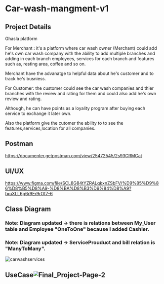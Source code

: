 # Car-wash-mangment-v1


## Project Details

Ghasla platform

For Merchant : it's a platform where car wash owner (Merchant) could add he's own car wash company with the ability to add multiple branches and adding in each branch employees, services for each branch and features such as, resting area, coffee and so on.

Merchant have the advanatge to helpful data about he's customer and to track he's busniess.

For Customer: the customer could see the car wash companies and thier branches with the review and rating for them and could also add he's own review and rating.

Although, he can have points as a loyality program after buying each service to exchange it later own.

Also the platform give the cutomer the ability to to see the features,services,location for all companies.

## Postman
https://documenter.getpostman.com/view/25472545/2s93CRMCat

## UI/UX
https://www.figma.com/file/SCL8G84tYZRALqkxnZSbFV/%D9%85%D9%86%D8%B5%D8%A9-%D8%BA%D8%B3%D9%84%D8%A9?t=uXLL6g6r9Er9rOf7-6

## Class Diagram
### Note: Diagram updated -> there is relations between My_User table and Employee "OneToOne" because I added Cashier.
### Note: Diagram updated -> ServiceProuduct and bill relation is "ManyToMany".
![carwashservices](https://user-images.githubusercontent.com/78857323/222176294-ee519ee7-1ef1-4542-9953-b3d00ff809fe.png)

## UseCase![Final_Project-Page-2](https://user-images.githubusercontent.com/78857323/222361619-1fe69ca8-7731-49c7-b31e-baf3b690c675.jpg)
